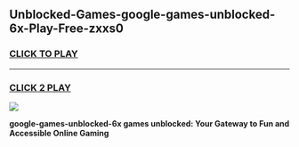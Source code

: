 
## Unblocked-Games-google-games-unblocked-6x-Play-Free-zxxs0
<h3>
<a href="https://premium76.site?title=google-games-unblocked-6x&ref=18A1">CLICK TO PLAY</a></h3>
<hr>

<h3>
<a href="https://premium76.site?title=google-games-unblocked-6x&ref=18A1">CLICK 2 PLAY</a>
  
</h3>

<a href="https://premium76.site?title=google-games-unblocked-6x&ref=18A1"><img src="https://clearcache.store/games.png"></a>


**google-games-unblocked-6x games unblocked: Your Gateway to Fun and Accessible Online Gaming**
